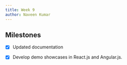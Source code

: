 ```yaml
---
title: Week 9
author: Naveen Kumar
---
```


## Milestones
- [x] Updated documentation
- [x] Develop demo showcases in React.js and Angular.js.


<!-- ## Screenshots / Videos  -->

<!-- ## Contributions -->

<!-- ## Learnings -->